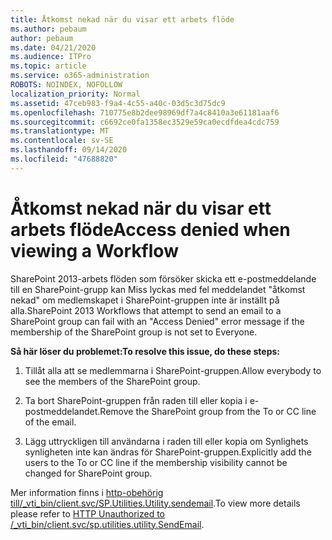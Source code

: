 ```yaml
---
title: Åtkomst nekad när du visar ett arbets flöde
ms.author: pebaum
author: pebaum
ms.date: 04/21/2020
ms.audience: ITPro
ms.topic: article
ms.service: o365-administration
ROBOTS: NOINDEX, NOFOLLOW
localization_priority: Normal
ms.assetid: 47ceb983-f9a4-4c55-a40c-03d5c3d75dc9
ms.openlocfilehash: 710775e8b2dee98969df7a4c8410a3e61181aaf6
ms.sourcegitcommit: c6692ce0fa1358ec3529e59ca0ecdfdea4cdc759
ms.translationtype: MT
ms.contentlocale: sv-SE
ms.lasthandoff: 09/14/2020
ms.locfileid: "47688820"
---
```

# <a name="access-denied-when-viewing-a-workflow"></a><span data-ttu-id="ef75e-102">Åtkomst nekad när du visar ett arbets flöde</span><span class="sxs-lookup"><span data-stu-id="ef75e-102">Access denied when viewing a Workflow</span></span>

<span data-ttu-id="ef75e-103">SharePoint 2013-arbets flöden som försöker skicka ett e-postmeddelande till en SharePoint-grupp kan Miss lyckas med fel meddelandet "åtkomst nekad" om medlemskapet i SharePoint-gruppen inte är inställt på alla.</span><span class="sxs-lookup"><span data-stu-id="ef75e-103">SharePoint 2013 Workflows that attempt to send an email to a SharePoint group can fail with an "Access Denied" error message if the membership of the SharePoint group is not set to Everyone.</span></span>
  
 <span data-ttu-id="ef75e-104">**Så här löser du problemet:**</span><span class="sxs-lookup"><span data-stu-id="ef75e-104">**To resolve this issue, do these steps:**</span></span>
  
 1. <span data-ttu-id="ef75e-105">Tillåt alla att se medlemmarna i SharePoint-gruppen.</span><span class="sxs-lookup"><span data-stu-id="ef75e-105">Allow everybody to see the members of the SharePoint group.</span></span>
  
 2. <span data-ttu-id="ef75e-106">Ta bort SharePoint-gruppen från raden till eller kopia i e-postmeddelandet.</span><span class="sxs-lookup"><span data-stu-id="ef75e-106">Remove the SharePoint group from the To or CC line of the email.</span></span>
  
 3. <span data-ttu-id="ef75e-107">Lägg uttryckligen till användarna i raden till eller kopia om Synlighets synligheten inte kan ändras för SharePoint-gruppen.</span><span class="sxs-lookup"><span data-stu-id="ef75e-107">Explicitly add the users to the To or CC line if the membership visibility cannot be changed for SharePoint group.</span></span>
  
<span data-ttu-id="ef75e-108">Mer information finns i [http-obehörig till/_vti_bin/client.svc/SP.Utilities.Utility.sendemail](https://go.microsoft.com/fwlink/?linkid=2044694&amp;clcid=0x409).</span><span class="sxs-lookup"><span data-stu-id="ef75e-108">To view more details please refer to [HTTP Unauthorized to /_vti_bin/client.svc/sp.utilities.utility.SendEmail](https://go.microsoft.com/fwlink/?linkid=2044694&amp;clcid=0x409).</span></span>
  